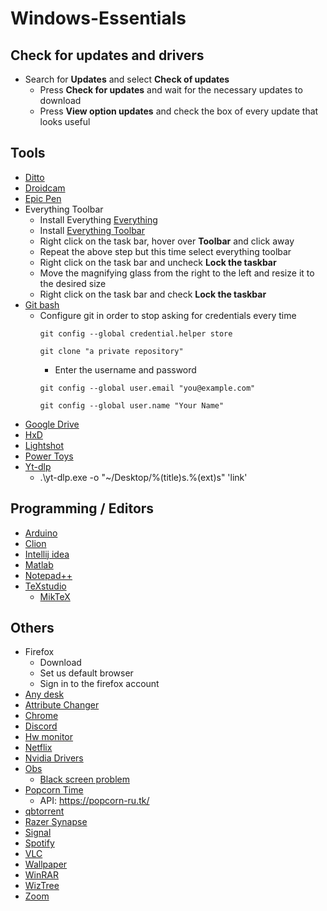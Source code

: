 # Windows-Essentials

## Check for updates and drivers
- Search for **Updates** and select **Check of updates**
    - Press **Check for updates** and wait for the necessary updates to download 
    - Press **View option updates** and check the box of every update that looks useful

## Tools
- <a href="https://ditto-cp.sourceforge.io/" target="_blank">Ditto</a>
- <a href="https://www.dev47apps.com/droidcam/windows/">Droidcam</a>
- <a href="https://epicpen.com/">Epic Pen</a>
- Everything Toolbar
    - Install Everything <a href="https://www.voidtools.com/downloads/">Everything</a>
    - Install <a href="https://github.com/stnkl/EverythingToolbar/releases/">Everything Toolbar</a> 
    - Right click on the task bar, hover over **Toolbar** and click away
    - Repeat the above step but this time select everything toolbar
    - Right click on the task bar and uncheck **Lock the taskbar**
    - Move the magnifying glass from the right to the left and resize it to the desired size
    - Right click on the task bar and check **Lock the taskbar**
- <a href="https://git-scm.com/downloads">Git bash</a>
    - Configure git in order to stop asking for credentials every time
        ```
        git config --global credential.helper store
        ```
        ```
        git clone "a private repository"
        ```
        - Enter the username and password
        ```
        git config --global user.email "you@example.com"
        ```
        ```
        git config --global user.name "Your Name"
        ```
- <a href="https://dl.google.com/drive-file-stream/GoogleDriveSetup.exe">Google Drive</a>
- <a href="https://mh-nexus.de/en/hxd/">HxD</a>
- <a href="https://app.prntscr.com/build/setup-lightshot.exe">Lightshot</a>
- <a href="https://github.com/microsoft/PowerToys/releases">Power Toys</a>
- <a href="https://github.com/yt-dlp/yt-dlp#release-files">Yt-dlp</a>
  - .\yt-dlp.exe -o "~/Desktop/%(title)s.%(ext)s" 'link' 

## Programming / Editors 
- <a href="https://www.arduino.cc/en/software">Arduino</a> 
- <a href="https://www.jetbrains.com/clion/download/download-thanks.html?platform=windows">Clion</a>
- <a href="https://www.jetbrains.com/idea/download/download-thanks.html?platform=windows">Intellij idea</a>
- <a href="https://matlab.mathworks.com/">Matlab</a>
- <a href="https://notepad-plus-plus.org/downloads/">Notepad++</a>
- <a href="https://www.texstudio.org/">TeXstudio</a>
  - <a href="https://miktex.org/download">MikTeX</a>

## Others
- Firefox
    - Download
    - Set us default browser
    - Sign in to the firefox account
- <a href="https://anydesk.com/en/downloads/windows">Any desk</a>
- <a href="https://www.petges.lu/download/">Attribute Changer</a>
- <a href="https://www.google.com/chrome/">Chrome</a>
- <a href="https://discord.com/api/downloads/distributions/app/installers/latest?channel=stable&platform=win&arch=x86">Discord</a>
- <a href="https://www.cpuid.com/softwares/hwmonitor.html">Hw monitor</a>
- <a href="https://www.microsoft.com/en-us/p/netflix/9wzdncrfj3tj#activetab=pivot:overviewtab">Netflix</a>
- <a href="https://www.nvidia.com/download/driverResults.aspx/86510/">Nvidia Drivers</a>
- <a href="https://obsproject.com/">Obs</a>
  - <a href="https://obsproject.com/forum/threads/laptop-black-screen-when-capturing-read-here-first.5965/">Black screen problem</a>
- <a href="https://github.com/popcorn-official/popcorn-desktop/releases">Popcorn Time</a>
  - API: https://popcorn-ru.tk/
- <a href="https://www.qbittorrent.org/download.php">qbtorrent</a>
- <a href="https://www.razer.com/synapse-3">Razer Synapse</a>
- <a href="https://signal.org/en/download/windows/">Signal</a>
- <a href="https://www.spotify.com/us/download/windows/">Spotify</a>
- <a href="https://www.videolan.org/vlc/download-windows.html">VLC</a>
- <a href="https://www.reddit.com/r/wallpaper/top/?t=all">Wallpaper</a>
- <a href="https://www.win-rar.com/download.html?&L=0">WinRAR</a>
- <a href="https://diskanalyzer.com/download">WizTree</a>
- <a href="https://zoom.us/download">Zoom</a>



